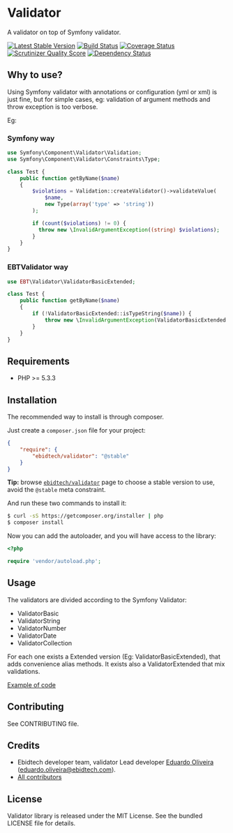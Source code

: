 # Validator #

A validator on top of Symfony validator.

[![Latest Stable Version](https://poser.pugx.org/ebidtech/validator/v/stable.png)](https://packagist.org/packages/ebidtech/validator)
 [![Build Status](https://travis-ci.org/ebidtech/validator.png?branch=master)](https://travis-ci.org/ebidtech/validator) [![Coverage Status](https://coveralls.io/repos/ebidtech/validator/badge.png?branch=master)](https://coveralls.io/r/ebidtech/validator?branch=master) [![Scrutinizer Quality Score](https://scrutinizer-ci.com/g/ebidtech/validator/badges/quality-score.png?s=38db28f9fc3b7b4286c479c772f4fcd8b4855282)](https://scrutinizer-ci.com/g/ebidtech/validator/) [![Dependency Status](https://www.versioneye.com/user/projects/52da5c4cec137510bf000380/badge.png)](https://www.versioneye.com/user/projects/52da5c4cec137510bf000380)

## Why to use? ##

Using Symfony validator with annotations or configuration (yml or xml) is just fine, but for simple cases, eg: validation of
argument methods and throw exception is too verbose.

Eg:

### Symfony way ###

```php
use Symfony\Component\Validator\Validation;
use Symfony\Component\Validator\Constraints\Type;

class Test {
    public function getByName($name)
    {
        $violations = Validation::createValidator()->validateValue(
            $name,
            new Type(array('type' => 'string'))
        );

        if (count($violations) != 0) {
          throw new \InvalidArgumentException((string) $violations);
        }
    }
}
```

### EBTValidator way ###

```php
use EBT\Validator\ValidatorBasicExtended;

class Test {
    public function getByName($name)
    {
        if (!ValidatorBasicExtended::isTypeString($name)) {
            throw new \InvalidArgumentException(ValidatorBasicExtended::getViolationsAsShortString());
        }
    }
}
```

## Requirements ##

* PHP >= 5.3.3

## Installation ##

The recommended way to install is through composer.

Just create a `composer.json` file for your project:

```json
{
    "require": {
        "ebidtech/validator": "@stable"
    }
}
```

**Tip:** browse [`ebidtech/validator`](https://packagist.org/packages/ebidtech/validator) page to choose a stable version to use, avoid the `@stable` meta constraint.

And run these two commands to install it:

```bash
$ curl -sS https://getcomposer.org/installer | php
$ composer install
```

Now you can add the autoloader, and you will have access to the library:

```php
<?php

require 'vendor/autoload.php';
```

## Usage ##

The validators are divided according to the Symfony Validator:

* ValidatorBasic
* ValidatorString
* ValidatorNumber
* ValidatorDate
* ValidatorCollection

For each one exists a Extended version (Eg: ValidatorBasicExtended), that adds convenience alias methods. It exists also
a ValidatorExtended that mix validations.

[Example of code](README.md#why-to-use)

## Contributing ##

See CONTRIBUTING file.

## Credits ##

* Ebidtech developer team, validator Lead developer [Eduardo Oliveira](https://github.com/entering) (eduardo.oliveira@ebidtech.com).
* [All contributors](https://github.com/ebidtech/validator/contributors)

## License ##

Validator library is released under the MIT License. See the bundled LICENSE file for details.

